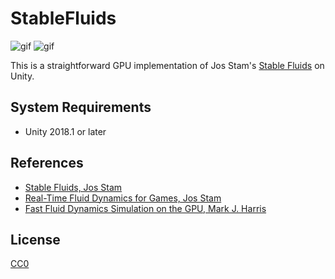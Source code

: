 StableFluids
============

![gif](https://i.imgur.com/XLZlc2e.gif)
![gif](https://i.imgur.com/FJBiGbk.gif)

This is a straightforward GPU implementation of Jos Stam's [Stable Fluids] on
Unity.

[Stable Fluids]: http://www.dgp.toronto.edu/people/stam/reality/Research/pdf/ns.pdf

System Requirements
-------------------

- Unity 2018.1 or later

References
----------

- [Stable Fluids, Jos Stam](http://www.dgp.toronto.edu/people/stam/reality/Research/pdf/ns.pdf)
- [Real-Time Fluid Dynamics for Games, Jos Stam](https://pdfs.semanticscholar.org/847f/819a4ea14bd789aca8bc88e85e906cfc657c.pdf)
- [Fast Fluid Dynamics Simulation on the GPU, Mark J. Harris](http://developer.download.nvidia.com/books/HTML/gpugems/gpugems_ch38.html)

License
-------

[CC0](https://creativecommons.org/share-your-work/public-domain/cc0/)

